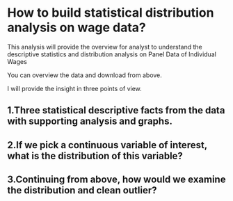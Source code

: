 # How to build statistical distribution analysis on wage data?
This analysis will provide the overview for analyst to understand the descriptive statistics and distribution analysis on Panel Data of Individual Wages

You can overview the data and download from above.

I will provide the insight in three points of view.

## 1.Three statistical descriptive facts from the data with supporting analysis and graphs.

## 2.If we pick a continuous variable of interest, what is the distribution of this variable?

## 3.Continuing from above, how would we examine the distribution and clean outlier?

